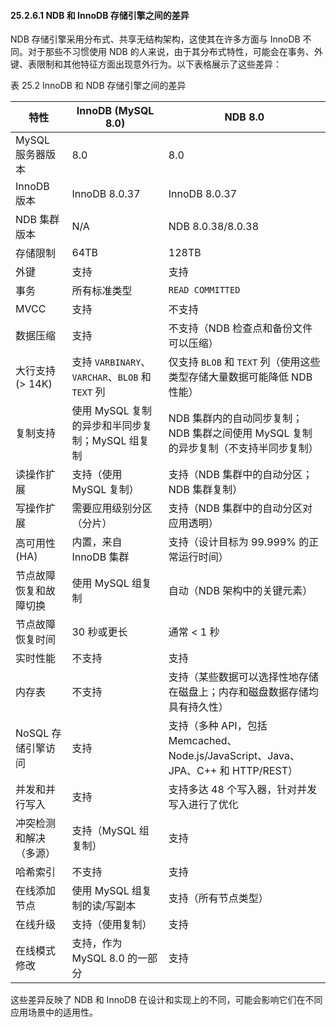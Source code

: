 #### 25.2.6.1 NDB 和 InnoDB 存储引擎之间的差异

NDB 存储引擎采用分布式、共享无结构架构，这使其在许多方面与 InnoDB 不同。对于那些不习惯使用 NDB 的人来说，由于其分布式特性，可能会在事务、外键、表限制和其他特征方面出现意外行为。以下表格展示了这些差异：

表 25.2 InnoDB 和 NDB 存储引擎之间的差异

| 特性                   | InnoDB (MySQL 8.0)                               | NDB 8.0                                                      |
| ---------------------- | ------------------------------------------------ | ------------------------------------------------------------ |
| MySQL 服务器版本       | 8.0                                              | 8.0                                                          |
| InnoDB 版本            | InnoDB 8.0.37                                    | InnoDB 8.0.37                                                |
| NDB 集群版本           | N/A                                              | NDB 8.0.38/8.0.38                                            |
| 存储限制               | 64TB                                             | 128TB                                                        |
| 外键                   | 支持                                             | 支持                                                         |
| 事务                   | 所有标准类型                                     | `READ COMMITTED`                                             |
| MVCC                   | 支持                                             | 不支持                                                       |
| 数据压缩               | 支持                                             | 不支持（NDB 检查点和备份文件可以压缩）                       |
| 大行支持 (> 14K)       | 支持 `VARBINARY`、`VARCHAR`、`BLOB` 和 `TEXT` 列 | 仅支持 `BLOB` 和 `TEXT` 列（使用这些类型存储大量数据可能降低 NDB 性能） |
| 复制支持               | 使用 MySQL 复制的异步和半同步复制；MySQL 组复制  | NDB 集群内的自动同步复制；NDB 集群之间使用 MySQL 复制的异步复制（不支持半同步复制） |
| 读操作扩展             | 支持（使用 MySQL 复制）                          | 支持（NDB 集群中的自动分区；NDB 集群复制）                   |
| 写操作扩展             | 需要应用级别分区（分片）                         | 支持（NDB 集群中的自动分区对应用透明）                       |
| 高可用性 (HA)          | 内置，来自 InnoDB 集群                           | 支持（设计目标为 99.999% 的正常运行时间）                    |
| 节点故障恢复和故障切换 | 使用 MySQL 组复制                                | 自动（NDB 架构中的关键元素）                                 |
| 节点故障恢复时间       | 30 秒或更长                                      | 通常 < 1 秒                                                  |
| 实时性能               | 不支持                                           | 支持                                                         |
| 内存表                 | 不支持                                           | 支持（某些数据可以选择性地存储在磁盘上；内存和磁盘数据存储均具有持久性） |
| NoSQL 存储引擎访问     | 支持                                             | 支持（多种 API，包括 Memcached、Node.js/JavaScript、Java、JPA、C++ 和 HTTP/REST） |
| 并发和并行写入         | 支持                                             | 支持多达 48 个写入器，针对并发写入进行了优化                 |
| 冲突检测和解决（多源） | 支持（MySQL 组复制）                             | 支持                                                         |
| 哈希索引               | 不支持                                           | 支持                                                         |
| 在线添加节点           | 使用 MySQL 组复制的读/写副本                     | 支持（所有节点类型）                                         |
| 在线升级               | 支持（使用复制）                                 | 支持                                                         |
| 在线模式修改           | 支持，作为 MySQL 8.0 的一部分                    | 支持                                                         |

这些差异反映了 NDB 和 InnoDB 在设计和实现上的不同，可能会影响它们在不同应用场景中的适用性。